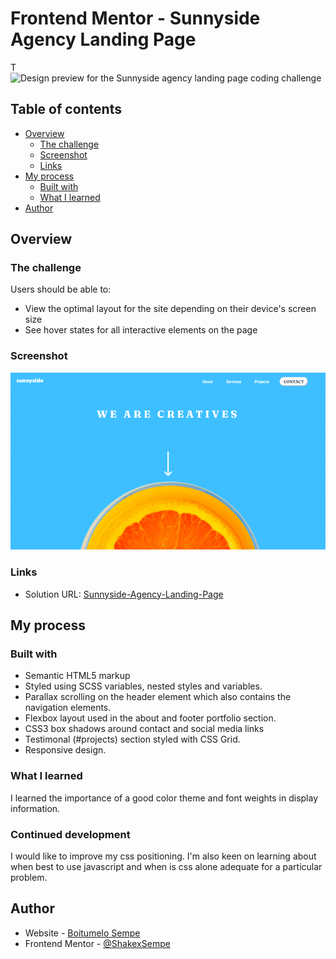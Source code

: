 # Frontend Mentor - Sunnyside Agency Landing Page

T![Design preview for the Sunnyside agency landing page coding challenge](./images/sunnyside-screenshot/png)

## Table of contents

- [Overview](#overview)
  - [The challenge](#the-challenge)
  - [Screenshot](#screenshot)
  - [Links](#links)
- [My process](#my-process)
  - [Built with](#built-with)
  - [What I learned](#what-i-learned)
- [Author](#author)

## Overview

### The challenge

Users should be able to:
- View the optimal layout for the site depending on their device's screen size
- See hover states for all interactive elements on the page

### Screenshot

![](./images/sunnyside-screenshot.png)

### Links

- Solution URL: [Sunnyside-Agency-Landing-Page](https://sunnside-agency.netlify.app/)

## My process

### Built with

- Semantic HTML5 markup
- Styled using SCSS variables, nested styles and variables.
- Parallax scrolling on the header element which also contains the navigation elements.
- Flexbox layout used in the about and footer portfolio section.
- CSS3 box shadows around contact and social media links
- Testimonal (#projects) section styled with CSS Grid.
- Responsive design.

### What I learned

I learned the importance of a good color theme and font weights in display information.

### Continued development

I would like to improve my css positioning. I'm also keen on learning about when best to use javascript and when is css alone adequate for a particular problem.

## Author

- Website - [Boitumelo Sempe](http://shakexsempe.netlify.app/)
- Frontend Mentor - [@ShakexSempe](https://www.frontendmentor.io/profile/ShakexSempe)
